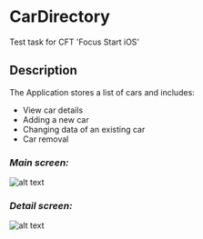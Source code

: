 # CarDirectory
Test task for CFT 'Focus Start iOS'

## Description
The Application stores a list of cars and includes:
* View car details
* Adding a new car
* Changing data of an existing car
* Car removal

### *Main screen:*
![alt text](https://b.radikal.ru/b05/1910/f3/49d5808d0ced.png)
### *Detail screen:*
![alt text](https://d.radikal.ru/d02/1910/94/c544f56e5dfa.png)
